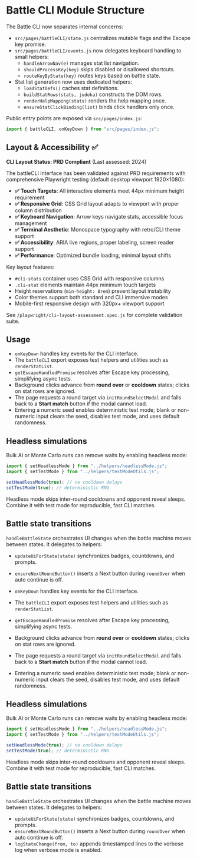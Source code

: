 # Battle CLI Module Structure

The Battle CLI now separates internal concerns:

- `src/pages/battleCLI/state.js` centralizes mutable flags and the Escape key promise.
- `src/pages/battleCLI/events.js` now delegates keyboard handling to small helpers:
  - `handleArrowNav(e)` manages stat list navigation.
  - `shouldProcessKey(key)` skips disabled or disallowed shortcuts.
  - `routeKeyByState(key)` routes keys based on battle state.
- Stat list generation now uses dedicated helpers:
  - `loadStatDefs()` caches stat definitions.
  - `buildStatRows(stats, judoka)` constructs the DOM rows.
  - `renderHelpMapping(stats)` renders the help mapping once.
  - `ensureStatClickBinding(list)` binds click handlers only once.

Public entry points are exposed via `src/pages/index.js`:

```js
import { battleCLI, onKeyDown } from "src/pages/index.js";
```

## Layout & Accessibility ✅

**CLI Layout Status: PRD Compliant** (Last assessed: 2024)

The battleCLI interface has been validated against PRD requirements with comprehensive Playwright testing (default desktop viewport 1920×1080):

- **✅ Touch Targets**: All interactive elements meet 44px minimum height requirement
- **✅ Responsive Grid**: CSS Grid layout adapts to viewport with proper column distribution
- **✅ Keyboard Navigation**: Arrow keys navigate stats, accessible focus management
- **✅ Terminal Aesthetic**: Monospace typography with retro/CLI theme support
- **✅ Accessibility**: ARIA live regions, proper labeling, screen reader support
- **✅ Performance**: Optimized bundle loading, minimal layout shifts

Key layout features:

- `#cli-stats` container uses CSS Grid with responsive columns
- `.cli-stat` elements maintain 44px minimum touch targets
- Height reservations (`min-height: 8rem`) prevent layout instability
- Color themes support both standard and CLI immersive modes
- Mobile-first responsive design with 320px+ viewport support

See `/playwright/cli-layout-assessment.spec.js` for complete validation suite.

## Usage

- `onKeyDown` handles key events for the CLI interface.
- The `battleCLI` export exposes test helpers and utilities such as `renderStatList`.
- `getEscapeHandledPromise` resolves after Escape key processing, simplifying async tests.
- Background clicks advance from **round over** or **cooldown** states; clicks on stat rows are ignored.
- The page requests a round target via `initRoundSelectModal` and falls back to a **Start match** button if the modal cannot load.
- Entering a numeric seed enables deterministic test mode; blank or non-numeric input clears the seed, disables test mode, and uses default randomness.

## Headless simulations

Bulk AI or Monte Carlo runs can remove waits by enabling headless mode:

```js
import { setHeadlessMode } from "../helpers/headlessMode.js";
import { setTestMode } from "../helpers/testModeUtils.js";

setHeadlessMode(true); // no cooldown delays
setTestMode(true); // deterministic RNG
```

Headless mode skips inter-round cooldowns and opponent reveal sleeps. Combine it with test mode for reproducible, fast CLI matches.

## Battle state transitions

`handleBattleState` orchestrates UI changes when the battle machine moves between states. It delegates to helpers:

- `updateUiForState(state)` synchronizes badges, countdowns, and prompts.
- `ensureNextRoundButton()` inserts a Next button during `roundOver` when auto continue is off.

- `onKeyDown` handles key events for the CLI interface.
- The `battleCLI` export exposes test helpers and utilities such as `renderStatList`.
- `getEscapeHandledPromise` resolves after Escape key processing, simplifying async tests.
- Background clicks advance from **round over** or **cooldown** states; clicks on stat rows are ignored.
- The page requests a round target via `initRoundSelectModal` and falls back to a **Start match** button if the modal cannot load.
- Entering a numeric seed enables deterministic test mode; blank or non-numeric input clears the seed, disables test mode, and uses default randomness.

## Headless simulations

Bulk AI or Monte Carlo runs can remove waits by enabling headless mode:

```js
import { setHeadlessMode } from "../helpers/headlessMode.js";
import { setTestMode } from "../helpers/testModeUtils.js";

setHeadlessMode(true); // no cooldown delays
setTestMode(true); // deterministic RNG
```

Headless mode skips inter-round cooldowns and opponent reveal sleeps. Combine it with test mode for reproducible, fast CLI matches.

## Battle state transitions

`handleBattleState` orchestrates UI changes when the battle machine moves between states. It delegates to helpers:

- `updateUiForState(state)` synchronizes badges, countdowns, and prompts.
- `ensureNextRoundButton()` inserts a Next button during `roundOver` when auto continue is off.
- `logStateChange(from, to)` appends timestamped lines to the verbose log when verbose mode is enabled.
